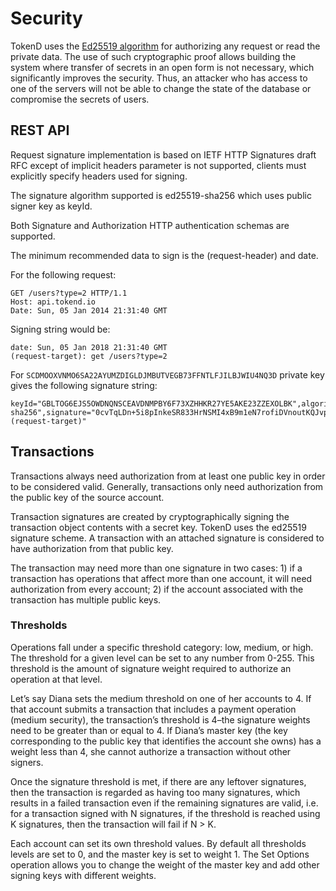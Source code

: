 # Security

TokenD uses the [Ed25519 algorithm](https://ed25519.cr.yp.to/) for authorizing any request or read the private data. The use of such cryptographic proof allows building the system where transfer of secrets in an open form is not necessary, which significantly improves the security. Thus, an attacker who has access to one of the servers will not be able to change the state of the database or compromise the secrets of users.

## REST API

Request signature implementation is based on IETF HTTP Signatures draft RFC except of implicit headers parameter is not supported, clients must explicitly specify headers used for signing.

The signature algorithm supported is ed25519-sha256 which uses public signer key as keyId.

Both Signature and Authorization HTTP authentication schemas are supported.

The minimum recommended data to sign is the \(request-header\) and date.

For the following request:

```http
GET /users?type=2 HTTP/1.1
Host: api.tokend.io
Date: Sun, 05 Jan 2014 21:31:40 GMT
```

Signing string would be:

```text
date: Sun, 05 Jan 2018 21:31:40 GMT
(request-target): get /users?type=2
```

For `SCDMOOXVNMO6SA22AYUMZDIGLDJMBUTVEGB73FFNTLFJILBJWIU4NQ3D` private key gives the following signature string:

```text
keyId="GBLTOG6EJS5OWDNQNSCEAVDNMPBY6F73XZHHKR27YE5AKE23ZZEXOLBK",algorithm="ed25519-sha256",signature="0cvTqLDn+5i8pInkeSR833HrNSMI4xB9m1eN7rofiDVnoutKQJvpwB9hl2GhsMPcMbVXo4beUR96Stf/qU+iAg==",headers="date (request-target)"
```

## Transactions

Transactions always need authorization from at least one public key in order to be considered valid. Generally, transactions only need authorization from the public key of the source account.

Transaction signatures are created by cryptographically signing the transaction object contents with a secret key. TokenD uses the ed25519 signature scheme. A transaction with an attached signature is considered to have authorization from that public key.

The transaction may need more than one signature in two cases: 1\) if a transaction has operations that affect more than one account, it will need authorization from every account; 2\) if the account associated with the transaction has multiple public keys.

### Thresholds

Operations fall under a specific threshold category: low, medium, or high. The threshold for a given level can be set to any number from 0-255. This threshold is the amount of signature weight required to authorize an operation at that level.

Let’s say Diana sets the medium threshold on one of her accounts to 4. If that account submits a transaction that includes a payment operation \(medium security\), the transaction’s threshold is 4–the signature weights need to be greater than or equal to 4. If Diana’s master key \(the key corresponding to the public key that identifies the account she owns\) has a weight less than 4, she cannot authorize a transaction without other signers.

Once the signature threshold is met, if there are any leftover signatures, then the transaction is regarded as having too many signatures, which results in a failed transaction even if the remaining signatures are valid, i.e. for a transaction signed with N signatures, if the threshold is reached using K signatures, then the transaction will fail if N &gt; K.

Each account can set its own threshold values. By default all thresholds levels are set to 0, and the master key is set to weight 1. The Set Options operation allows you to change the weight of the master key and add other signing keys with different weights.

